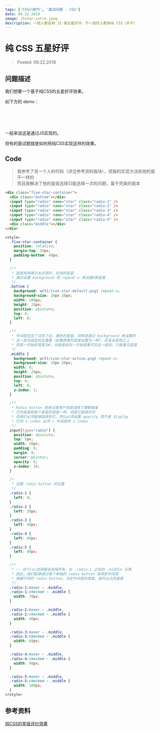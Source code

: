 ```yaml
---
tags: ['CSS小技巧', '面试问题 - CSS']
date: 09.22.2019
image: /5star-intro.jpeg
description: 一般人都会用 JS 做五星好评，不一般的人都用纯 CSS（并不）
---
```


# 纯 CSS 五星好评

> Posted: 09.22.2019

<Tag />

## 问题描述

我们想要一个基于纯CSS的五星好评效果。

如下方的 demo：

<div class="five-star-container">
  <div class="bottom"></div>
  <input type="radio" name="star" class="radio-1" /><input
    type="radio"
    name="star"
    class="radio-2"
  /><input type="radio" name="star" class="radio-3" /><input
    type="radio"
    name="star"
    class="radio-4"
  /><input type="radio" name="star" class="radio-5" />
  <div class="middle"></div>
</div>

<style>
  .five-star-container {
    position: relative;
    margin-top: 30px;
    padding-bottom: 40px;
  }

  .bottom {
    background: url(/icon-star-default.png) repeat-x;
    background-size: 20px 20px;
    width: 100px;
    height: 20px;
    position: absolute;
    top: 0;
    left: 0;
  }

  /* 设置点亮星星的基础位置 */
  .middle {
    background: url(/icon-star-active.png) repeat-x;
    background-size: 20px 20px;
    width: 0;
    height: 20px;
    position: absolute;
    top: 0;
    left: 0;
    z-index: 2;
  }

  /* 设置radio button的基础样式 */
  input[type="radio"] {
    position: absolute;
    top: 5px;
    width: 20px;
    padding: 0;
    margin: 0;
    cursor: pointer;
    opacity: 0;
    z-index: 10; /* radio button的z-index必须要比middle高 */
  }

  /* 设置radio button的位置 */
  .radio-1 {
    left: 0;
  }
  .radio-2 {
    left: 20px;
  }
  .radio-3 {
    left: 40px;
  }
  .radio-4 {
    left: 60px;
  }
  .radio-5 {
    left: 80px;
  }

  /* 设置需要点亮时，middle的宽度 */
  .radio-1:hover ~ .middle,
  .radio-1:checked ~ .middle {
    width: 20px;
  }

  .radio-2:hover ~ .middle,
  .radio-2:checked ~ .middle {
    width: 40px;
  }

  .radio-3:hover ~ .middle,
  .radio-3:checked ~ .middle {
    width: 60px;
  }

  .radio-4:hover ~ .middle,
  .radio-4:checked ~ .middle {
    width: 80px;
  }

  .radio-5:hover ~ .middle,
  .radio-5:checked ~ .middle {
    width: 100px;
  }
</style>

一般来说这是通过JS实现的。

但有的面试题就是如何用纯CSS实现这样的效果。

## Code

> 我参考了另一个人的代码（详见参考资料版块），但我的实现方法和他的是不一样的    
> 而且我解决了他的星级选择只能选择一次的问题，属于完美的版本

```html
<div class="five-star-container">
  <div class="bottom"></div>
  <input type="radio" name="star" class="radio-1" />
  <input type="radio" name="star" class="radio-2" />
  <input type="radio" name="star" class="radio-3" />
  <input type="radio" name="star" class="radio-4" />
  <input type="radio" name="star" class="radio-5" />
  <div class="middle"></div>
</div>
```

```css
<style>
  .five-star-container {
    position: relative;
    margin-top: 30px;
    padding-bottom: 40px;
  }

  /**
   * 底层用来展示未点亮时，灰色的星星
   * 通过设置 background 和 repeat-x 来创建5颗星星
   */
  .bottom {
    background: url(/icon-star-default.png) repeat-x;
    background-size: 20px 20px;
    width: 100px;
    height: 20px;
    position: absolute;
    top: 0;
    left: 0;
  }

  /**
   * 中间层包含了点亮了后，黄色的星星，同样是通过 background 来设置的
   * 这一层与底层完全重叠（如果两者的宽度设置为一样），并且在底层之上
   * 而其一开始的宽度为0，也就是说在一开始是看不见这一层的，只能看见底层
   */
  .middle {
    background: url(/icon-star-active.png) repeat-x;
    background-size: 20px 20px;
    width: 0;
    height: 20px;
    position: absolute;
    top: 0;
    left: 0;
    z-index: 2;
  }

  /**
   * Radio button 用来记录用户到底选择了哪颗星星
   * 它的宽度和每个星星的宽度一样，但是它是隐形的
   * 而我们必须能够选择到它，所以必须设置 opacity 而不是 display
   * 它的 z-index 必须 > 中间层的 z-index
   */
  input[type="radio"] {
    position: absolute;
    top: 5px;
    width: 20px;
    padding: 0;
    margin: 0;
    cursor: pointer;
    opacity: 0;
    z-index: 10;
  }

  /*
   * 设置 radio button 的位置
   */
  .radio-1 {
    left: 0;
  }
  .radio-2 {
    left: 20px;
  }
  .radio-3 {
    left: 40px;
  }
  .radio-4 {
    left: 60px;
  }
  .radio-5 {
    left: 80px;
  }

  /**
   * ~: 这个css选择器会选择所有，在 .radio-1 之后的 .middle 元素
   * 因此，我们能够通过每个单独的 radio button 选择到中间层
   * 根据不同的 radio button，决定中间层的宽度，就可以点亮星星
   */
  .radio-1:hover ~ .middle,
  .radio-1:checked ~ .middle {
    width: 20px;
  }

  .radio-2:hover ~ .middle,
  .radio-2:checked ~ .middle {
    width: 40px;
  }

  .radio-3:hover ~ .middle,
  .radio-3:checked ~ .middle {
    width: 60px;
  }

  .radio-4:hover ~ .middle,
  .radio-4:checked ~ .middle {
    width: 80px;
  }

  .radio-5:hover ~ .middle,
  .radio-5:checked ~ .middle {
    width: 100px;
  }
</style>
```

## 参考资料

[纯CSS的星级评价效果](https://segmentfault.com/a/1190000009755574)

<Disqus />